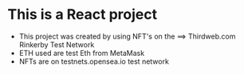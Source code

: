 # This is a React project
<ul>
<li>This project was created by using NFT's on the ==> Thirdweb.com Rinkerby Test Network</li> 
<li>ETH used are test Eth from MetaMask</li>
<li>NFTs are on testnets.opensea.io test network</li>
</ul>
